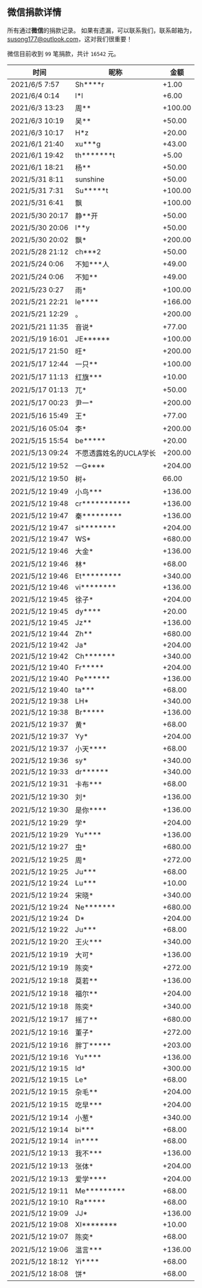 <!--
 * @Author: WANG Maonan
 * @Date: 2021-05-15 10:59:23
 * @Description: 微信捐款的详情, 英文记录
 * @LastEditTime: 2021-06-05 12:19:45
-->

## 微信捐款详情

所有通过**微信**的捐款记录。
如果有遗漏，可以联系我们，联系邮箱为，susong177@outlook.com，这对我们很重要！

微信目前收到 `99` 笔捐款，共计 `16542` 元。

| 时间 | 昵称 | 金额 |
| ---- | ---- | ---- |
|2021/6/5 7:57|Sh****r|+1.00|
|2021/6/4 0:14|l*l|+6.00|
|2021/6/3 13:23|周**|+100.00|
|2021/6/3 10:19|吴**|+50.00|
|2021/6/3 10:17|H*z|+20.00|
|2021/6/1 21:40|xu***g|+43.00|
|2021/6/1 19:42|th*******t|+5.00|
|2021/6/1 18:21|杨**|+50.00|
|2021/5/31 8:11|sunshine|+50.00|
|2021/5/31 7:31|Su*****t|+100.00|
|2021/5/31 6:41|飘|+100.00|
|2021/5/30 20:17|静**开|+50.00|
|2021/5/30 20:06|l**y|+50.00|
|2021/5/30 20:02|飘*|+200.00|
|2021/5/28 21:12|ch***2|+50.00|
|2021/5/24 0:06|不知***人|+49.00|
|2021/5/24 0:06|不知**|+49.00|
|2021/5/23 0:27|雨*|+100.00|
|2021/5/21 22:21|le****|+166.00|
|2021/5/21 12:29|。|+200.00|
|2021/5/21 11:35|音说*|+77.00|
|2021/5/19 16:01|JE******|+100.00|
|2021/5/17 21:50|旺*|+200.00|
|2021/5/17 12:44|一只**|+100.00|
|2021/5/17 11:13|红旗***|+10.00|
|2021/5/17 01:13|兀*|+50.00|
|2021/5/17 00:23|尹一*|+200.00|
|2021/5/16 15:49|王*|+77.00|
|2021/5/16 05:04|李*|+200.00|
|2021/5/15 15:54|be*****|+20.00|
|2021/5/13 09:24|不愿透露姓名的UCLA学长|+200.00|
|2021/5/12 19:52|一G****|+204.00|
|2021/5/12 19:50|树+|66.00|
|2021/5/12 19:49|小鸟***|+136.00|
|2021/5/12 19:48|cr***********|+136.00|
|2021/5/12 19:47|秦*********|+136.00|
|2021/5/12 19:47|si********|+204.00|
|2021/5/12 19:47|WS*|+680.00|
|2021/5/12 19:46|大金*|+136.00|
|2021/5/12 19:46|林*|+68.00|
|2021/5/12 19:46|Et*********|+340.00|
|2021/5/12 19:46|vi********|+136.00|
|2021/5/12 19:45|徐子*|+204.00|
|2021/5/12 19:45|dy****|+20.00|
|2021/5/12 19:45|Jz**|+136.00|
|2021/5/12 19:44|Zh**|+680.00|
|2021/5/12 19:42|Ja*|+204.00|
|2021/5/12 19:42|Ch*******|+340.00|
|2021/5/12 19:40|Fr*****|+204.00|
|2021/5/12 19:40|Pe******|+136.00|
|2021/5/12 19:40|ta***|+68.00|
|2021/5/12 19:38|LH*|+340.00|
|2021/5/12 19:38|Br*****|+136.00|
|2021/5/12 19:37|黄*|+68.00|
|2021/5/12 19:37|Yy*|+204.00|
|2021/5/12 19:37|小天****|+68.00|
|2021/5/12 19:36|sy*|+340.00|
|2021/5/12 19:33|dr******|+340.00|
|2021/5/12 19:31|卡布***|+68.00|
|2021/5/12 19:30|刘*|+136.00|
|2021/5/12 19:30|是你****|+136.00|
|2021/5/12 19:29|学*|+204.00|
|2021/5/12 19:29|Yu****|+136.00|
|2021/5/12 19:27|虫*|+680.00|
|2021/5/12 19:25|周*|+272.00|
|2021/5/12 19:25|Ju***|+68.00|
|2021/5/12 19:24|Lu***|+10.00|
|2021/5/12 19:24|宋晓*|+340.00|
|2021/5/12 19:24|Ne*******|+680.00|
|2021/5/12 19:24|D*|+204.00|
|2021/5/12 19:22|Ju***|+68.00|
|2021/5/12 19:20|王火***|+340.00|
|2021/5/12 19:19|大可*|+136.00|
|2021/5/12 19:19|陈奕*|+272.00|
|2021/5/12 19:18|莫若**|+136.00|
|2021/5/12 19:18|福尔**|+204.00|
|2021/5/12 19:18|陈奕*|+340.00|
|2021/5/12 19:17|摇了**|+680.00|
|2021/5/12 19:16|董子*|+272.00|
|2021/5/12 19:16|胖丁*****|+203.00|
|2021/5/12 19:16|Yu****|+136.00|
|2021/5/12 19:15|Id*|+300.00|
|2021/5/12 19:15|Le*|+68.00|
|2021/5/12 19:15|杂毛**|+204.00|
|2021/5/12 19:15|吃早***|+204.00|
|2021/5/12 19:14|小葱*|+340.00|
|2021/5/12 19:14|bi***|+68.00|
|2021/5/12 19:14|in****|+68.00|
|2021/5/12 19:13|我不***|+136.00|
|2021/5/12 19:13|张体*|+204.00|
|2021/5/12 19:13|爱学****|+204.00|
|2021/5/12 19:11|Me*********|+68.00|
|2021/5/12 19:10|Ra*****|+68.00|
|2021/5/12 19:09|JJ*|+136.00|
|2021/5/12 19:08|XI********|+10.00|
|2021/5/12 19:07|陈奕*|+68.00|
|2021/5/12 19:06|温言***|+136.00|
|2021/5/12 18:12|Yi****|+68.00|
|2021/5/12 18:08|饼*|+68.00|